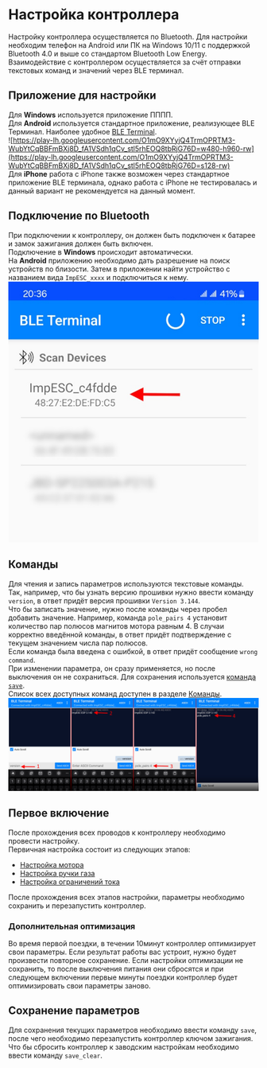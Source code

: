 # Настройка контроллера
Настройку контроллера осуществляется по Bluetooth. Для настройки необходим телефон на Android или ПК на Windows 10/11 с поддержкой Bluetooth 4.0 и выше со стандартом Bluetooth Low Energy.  
Взаимодействие с контроллером осуществляется за счёт отправки текстовых команд и значений через BLE терминал.

## Приложение для настройки
Для **Windows** используется приложение ПППП.  
Для **Android** используется стандартное приложение, реализующее BLE Терминал. Наиболее удобное [BLE Terminal](https://play.google.com/store/apps/details?id=com.mightyit.gops.bleterminal&hl=en).  
![https://play-lh.googleusercontent.com/O1mO9XYyjQ4TrmOPRTM3-WubYtCqBBFmBXj8D_fA1VSdh1qCv_stl5rhEOQ8tbRjG76D=w480-h960-rw](https://play-lh.googleusercontent.com/O1mO9XYyjQ4TrmOPRTM3-WubYtCqBBFmBXj8D_fA1VSdh1qCv_stl5rhEOQ8tbRjG76D=s128-rw)  
Для **iPhone** работа с iPhone также возможен через стандартное приложение BLE терминала, однако работа с iPhone не тестировалась и данный вариант не рекомендуется на данный момент.  

## Подключение по Bluetooth
При подключении к контроллеру, он должен быть подключен к батарее и замок зажигания должен быть включен.  
Подключение в **Windows** происходит автоматически.  
На **Android** приложению необходимо дать разрешение на поиск устройств по близости. Затем в приложении найти устройство с названием вида `ImpESC_xxxx` и подключиться к нему.  
![Подключение](img/connect.jpg)
## Команды
Для чтения и запись параметров используются текстовые команды.  
Так, например, что бы узнать версию прошивки нужно ввести команду `version`,  в ответ придёт версия прошивки `Version 3.144`.  
Что бы записать значение, нужно после команды через пробел добавить значение. Например, команда `pole_pairs 4` установит количество пар полюсов магнитов мотора равным 4. В случаи корректно введённой команды, в ответ придёт подтверждение с текущем значением числа пар полюсов.  
Если команда была введена с ошибкой, в ответ придёт сообщение `wrong command`.  
При изменении параметра, он сразу применяется, но после выключения он не сохраниться. Для сохранения используется [команда `save`](##Сохранение-параметров).  
Список всех доступных команд доступен в разделе [Команды](Команды.md).
![Команды](img/command.jpg)

## Первое включение
После прохождения всех проводов к контроллеру необходимо провести настройку.  
Первичная настройка состоит из следующих этапов:
- [Настройка мотора](Настройка%20мотора.md)
- [Настройка ручки газа](Настройка%20ручки%20газа.md)
- [Настройка ограничений тока](Настройка%20ограничений.md)

После прохождения всех этапов настройки, параметры необходимо сохранить и перезапустить контроллер.  
### Дополнительная оптимизация
Во время первой поездки, в течении 10минут контроллер оптимизирует свои параметры. Если результат работы вас устроит, нужно будет произвести повторное сохранение. Если настройки оптимизации не сохранить, то после выключения питания они сбросятся и при следующем включении первые минуты поездки контроллер будет оптимизировать свои параметры заново.

## Сохранение параметров
Для сохранения текущих параметров необходимо ввести команду `save`, после чего необходимо перезапустить контроллер ключом зажигания.  
Что бы сбросить контроллер к заводским настройкам необходимо ввести команду `save_clear`.

